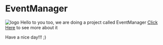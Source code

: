 EventManager
============

![logo](http://s14.postimg.org/nwiuvowq9/LOGO2.jpg)
Hello to you too, we are doing a project called EventManager
 [Click Here](https://github.com/AlexCherniak/EventManager) to see more about it
 
 
Have a nice day!!! ;)
